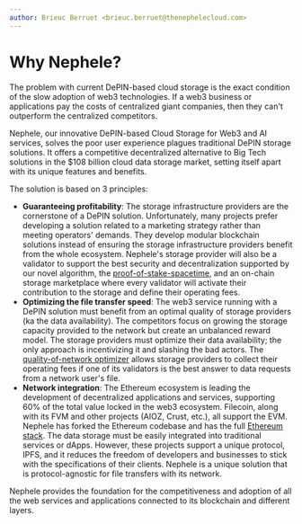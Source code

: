 ```yaml
---
author: Brieuc Berruet <brieuc.berruet@thenephelecloud.com>
---
```


# Why Nephele?

The problem with current DePIN-based cloud storage is the exact condition of the slow adoption of web3 technologies. If a web3 business or applications pay the costs of centralized giant companies, then they can't outperform the centralized competitors.

Nephele, our innovative DePIN-based Cloud Storage for Web3 and AI services, solves the poor user experience plagues traditional DePIN storage solutions. It offers a competitive decentralized alternative to Big Tech solutions in the $108 billion cloud data storage market, setting itself apart with its unique features and benefits.

The solution is based on 3 principles:

* **Guaranteeing profitability**: The storage infrastructure providers are the cornerstone of a DePIN solution. Unfortunately, many projects prefer developing a solution related to a marketing strategy rather than meeting operators' demands. They develop modular blockchain solutions instead of ensuring the storage infrastructure providers benefit from the whole ecosystem. Nephele's storage provider will also be a validator to support the best security and decentralization supported by our novel algorithm, the [proof-of-stake-spacetime](../our-network-and-ecosystem/consensus-proof-of-stake-spacetime.md), and an on-chain storage marketplace where every validator will activate their contribution to the storage and define their operating fees.
* **Optimizing the file transfer speed**: The web3 service running with a DePIN solution must benefit from an optimal quality of storage providers (ka the data availability). The competitors focus on growing the storage capacity provided to the network but create an unbalanced reward model. The storage providers must optimize their data availability; the only approach is incentivizing it and slashing the bad actors. The [quality-of-network optimizer](../our-network-and-ecosystem/storage-mechanisms/quality-of-network-qon-optimizer.md) allows storage providers to collect their operating fees if one of its validators is the best answer to data requests from a network user's file.
* **Network integration**: The Ethereum ecosystem is leading the development of decentralized applications and services, supporting 60% of the total value locked in the web3 ecosystem. Filecoin, along with its FVM and other projects (AIOZ, Crust, etc.), all support the EVM. Nephele has forked the Ethereum codebase and has the full [Ethereum stack](../our-network-and-ecosystem/ethereum-stack-in-nephele/). The data storage must be easily integrated into traditional services or dApps. However, these projects support a unique protocol, IPFS, and it reduces the freedom of developers and businesses to stick with the specifications of their clients. Nephele is a unique solution that is protocol-agnostic for file transfers with its network.

Nephele provides the foundation for the competitiveness and adoption of all the web services and applications connected to its blockchain and different layers.
